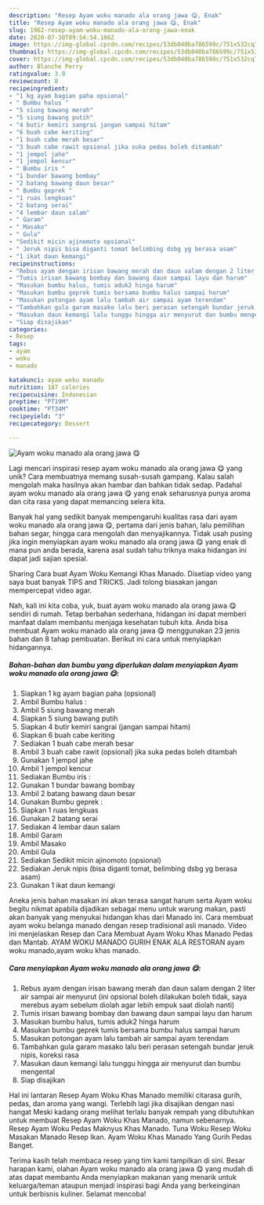 ```yaml
---
description: "Resep Ayam woku manado ala orang jawa 😋, Enak"
title: "Resep Ayam woku manado ala orang jawa 😋, Enak"
slug: 1962-resep-ayam-woku-manado-ala-orang-jawa-enak
date: 2020-07-30T09:54:54.186Z
image: https://img-global.cpcdn.com/recipes/53db040ba786599c/751x532cq70/ayam-woku-manado-ala-orang-jawa-😋-foto-resep-utama.jpg
thumbnail: https://img-global.cpcdn.com/recipes/53db040ba786599c/751x532cq70/ayam-woku-manado-ala-orang-jawa-😋-foto-resep-utama.jpg
cover: https://img-global.cpcdn.com/recipes/53db040ba786599c/751x532cq70/ayam-woku-manado-ala-orang-jawa-😋-foto-resep-utama.jpg
author: Blanche Perry
ratingvalue: 3.9
reviewcount: 8
recipeingredient:
- "1 kg ayam bagian paha opsional"
- " Bumbu halus "
- "5 siung bawang merah"
- "5 siung bawang putih"
- "4 butir kemiri sangrai jangan sampai hitam"
- "6 buah cabe keriting"
- "1 buah cabe merah besar"
- "3 buah cabe rawit opsional jika suka pedas boleh ditambah"
- "1 jempol jahe"
- "1 jempol kencur"
- " Bumbu iris "
- "1 bundar bawang bombay"
- "2 batang bawang daun besar"
- " Bumbu geprek "
- "1 ruas lengkuas"
- "2 batang serai"
- "4 lembar daun salam"
- " Garam"
- " Masako"
- " Gula"
- "Sedikit micin ajinomoto opsional"
- " Jeruk nipis bisa diganti tomat belimbing dsbg yg berasa asam"
- "1 ikat daun kemangi"
recipeinstructions:
- "Rebus ayam dengan irisan bawang merah dan daun salam dengan 2 liter air sampai air menyurut (ini opsional boleh dilakukan boleh tidak, saya merebus ayam sebelum diolah agar lebih empuk saat diolah nanti)"
- "Tumis irisan bawang bombay dan bawang daun sampai layu dan harum"
- "Masukan bumbu halus, tumis aduk2 hinga harum"
- "Masukan bumbu geprek tumis bersama bumbu halus sampai harum"
- "Masukan potongan ayam lalu tambah air sampai ayam terendam"
- "Tambahkan gula garam masako lalu beri perasan setengah bundar jeruk nipis, koreksi rasa"
- "Masukan daun kemangi lalu tunggu hingga air menyurut dan bumbu mengental"
- "Siap disajikan"
categories:
- Resep
tags:
- ayam
- woku
- manado

katakunci: ayam woku manado 
nutrition: 187 calories
recipecuisine: Indonesian
preptime: "PT19M"
cooktime: "PT34M"
recipeyield: "3"
recipecategory: Dessert

---
```



![Ayam woku manado ala orang jawa 😋](https://img-global.cpcdn.com/recipes/53db040ba786599c/751x532cq70/ayam-woku-manado-ala-orang-jawa-😋-foto-resep-utama.jpg)

Lagi mencari inspirasi resep ayam woku manado ala orang jawa 😋 yang unik? Cara membuatnya memang susah-susah gampang. Kalau salah mengolah maka hasilnya akan hambar dan bahkan tidak sedap. Padahal ayam woku manado ala orang jawa 😋 yang enak seharusnya punya aroma dan cita rasa yang dapat memancing selera kita.

Banyak hal yang sedikit banyak mempengaruhi kualitas rasa dari ayam woku manado ala orang jawa 😋, pertama dari jenis bahan, lalu pemilihan bahan segar, hingga cara mengolah dan menyajikannya. Tidak usah pusing jika ingin menyiapkan ayam woku manado ala orang jawa 😋 yang enak di mana pun anda berada, karena asal sudah tahu triknya maka hidangan ini dapat jadi sajian spesial.

Sharing Cara buat Ayam Woku Kemangi Khas Manado. Disetiap video yang saya buat banyak TIPS and TRICKS. Jadi tolong biasakan jangan mempercepat video agar.


Nah, kali ini kita coba, yuk, buat ayam woku manado ala orang jawa 😋 sendiri di rumah. Tetap berbahan sederhana, hidangan ini dapat memberi manfaat dalam membantu menjaga kesehatan tubuh kita. Anda bisa membuat Ayam woku manado ala orang jawa 😋 menggunakan 23 jenis bahan dan 8 tahap pembuatan. Berikut ini cara untuk menyiapkan hidangannya.

<!--inarticleads1-->

##### Bahan-bahan dan bumbu yang diperlukan dalam menyiapkan Ayam woku manado ala orang jawa 😋:

1. Siapkan 1 kg ayam bagian paha (opsional)
1. Ambil  Bumbu halus :
1. Ambil 5 siung bawang merah
1. Siapkan 5 siung bawang putih
1. Siapkan 4 butir kemiri sangrai (jangan sampai hitam)
1. Siapkan 6 buah cabe keriting
1. Sediakan 1 buah cabe merah besar
1. Ambil 3 buah cabe rawit (opsional) jika suka pedas boleh ditambah
1. Gunakan 1 jempol jahe
1. Ambil 1 jempol kencur
1. Sediakan  Bumbu iris :
1. Gunakan 1 bundar bawang bombay
1. Ambil 2 batang bawang daun besar
1. Gunakan  Bumbu geprek :
1. Siapkan 1 ruas lengkuas
1. Gunakan 2 batang serai
1. Sediakan 4 lembar daun salam
1. Ambil  Garam
1. Ambil  Masako
1. Ambil  Gula
1. Sediakan Sedikit micin ajinomoto (opsional)
1. Sediakan  Jeruk nipis (bisa diganti tomat, belimbing dsbg yg berasa asam)
1. Gunakan 1 ikat daun kemangi


Aneka jenis bahan masakan ini akan terasa sangat harum serta Ayam woku begitu nikmat apabila dijadikan sebagai menu untuk warung makan, pasti akan banyak yang menyukai hidangan khas dari Manado ini. Cara membuat ayam woku belanga manado dengan resep tradisional asli manado. Video ini menjelaskan Resep dan Cara Membuat Ayam Woku Khas Manado Pedas dan Mantab. AYAM WOKU MANADO GURIH ENAK ALA RESTORAN ayam woku manado,ayam woku khas manado. 

<!--inarticleads2-->

##### Cara menyiapkan Ayam woku manado ala orang jawa 😋:

1. Rebus ayam dengan irisan bawang merah dan daun salam dengan 2 liter air sampai air menyurut (ini opsional boleh dilakukan boleh tidak, saya merebus ayam sebelum diolah agar lebih empuk saat diolah nanti)
1. Tumis irisan bawang bombay dan bawang daun sampai layu dan harum
1. Masukan bumbu halus, tumis aduk2 hinga harum
1. Masukan bumbu geprek tumis bersama bumbu halus sampai harum
1. Masukan potongan ayam lalu tambah air sampai ayam terendam
1. Tambahkan gula garam masako lalu beri perasan setengah bundar jeruk nipis, koreksi rasa
1. Masukan daun kemangi lalu tunggu hingga air menyurut dan bumbu mengental
1. Siap disajikan


Hal ini lantaran Resep Ayam Woku Khas Manado memiliki citarasa gurih, pedas, dan aroma yang wangi. Terlebih lagi jika disajikan dengan nasi hangat Meski kadang orang melihat terlalu banyak rempah yang dibutuhkan untuk membuat Resep Ayam Woku Khas Manado, namun sebenarnya. Resep Ayam Woku Pedas Maknyus Khas Manado. Tuna Woku Resep Woku Masakan Manado Resep Ikan. Ayam Woku Khas Manado Yang Gurih Pedas Banget. 

Terima kasih telah membaca resep yang tim kami tampilkan di sini. Besar harapan kami, olahan Ayam woku manado ala orang jawa 😋 yang mudah di atas dapat membantu Anda menyiapkan makanan yang menarik untuk keluarga/teman ataupun menjadi inspirasi bagi Anda yang berkeinginan untuk berbisnis kuliner. Selamat mencoba!
